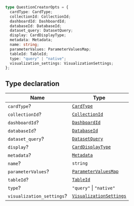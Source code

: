 ```ts
type QuestionCreatorOpts = {
  cardType: CardType;
  collectionId: CollectionId;
  dashboardId: DashboardId;
  databaseId: DatabaseId;
  dataset_query: DatasetQuery;
  display: CardDisplayType;
  metadata: Metadata;
  name: string;
  parameterValues: ParameterValuesMap;
  tableId: TableId;
  type: "query" | "native";
  visualization_settings: VisualizationSettings;
};
```

## Type declaration

| Name | Type |
| ------ | ------ |
| <a id="cardtype"></a> `cardType`? | [`CardType`](CardType.md) |
| <a id="collectionid"></a> `collectionId`? | [`CollectionId`](CollectionId.md) |
| <a id="dashboardid"></a> `dashboardId`? | [`DashboardId`](DashboardId.md) |
| <a id="databaseid"></a> `databaseId`? | [`DatabaseId`](DatabaseId.md) |
| <a id="dataset_query"></a> `dataset_query`? | [`DatasetQuery`](DatasetQuery.md) |
| <a id="display"></a> `display`? | [`CardDisplayType`](CardDisplayType.md) |
| <a id="metadata"></a> `metadata`? | [`Metadata`](../classes/Metadata.md) |
| <a id="name"></a> `name`? | `string` |
| <a id="parametervalues"></a> `parameterValues`? | [`ParameterValuesMap`](ParameterValuesMap.md) |
| <a id="tableid"></a> `tableId`? | [`TableId`](TableId.md) |
| <a id="type"></a> `type`? | `"query"` \| `"native"` |
| <a id="visualization_settings"></a> `visualization_settings`? | [`VisualizationSettings`](VisualizationSettings.md) |

